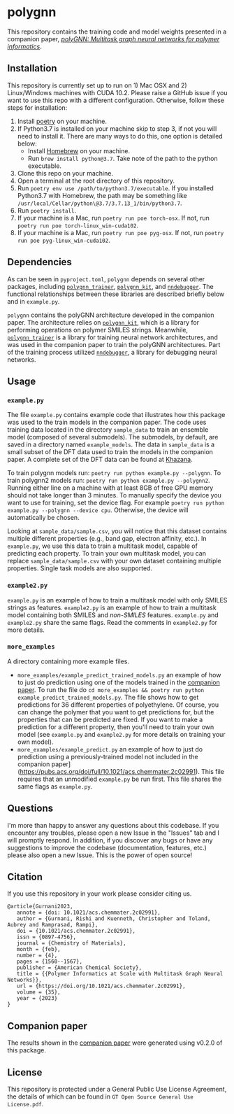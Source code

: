 # polygnn

This repository contains the training code and model weights presented in a companion paper, [*polyGNN: Multitask graph neural networks for polymer informatics*](https://pubs.acs.org/doi/full/10.1021/acs.chemmater.2c02991).

## Installation
This repository is currently set up to run on 1) Mac OSX and 2) Linux/Windows machines with CUDA 10.2. Please raise a GitHub issue if you want to use this repo with a different configuration. Otherwise, follow these steps for installation:

1. Install [poetry](https://python-poetry.org/) on your machine.
2. If Python3.7 is installed on your machine skip to step 3, if not you will need to install it. There are many ways to do this, one option is detailed below:
    * Install [Homebrew](https://brew.sh/) on your machine.
    * Run `brew install python@3.7`. Take note of the path to the python executable.
3. Clone this repo on your machine.
4. Open a terminal at the root directory of this repository.
5. Run `poetry env use /path/to/python3.7/executable`. If you installed Python3.7 with Homebrew, the path may be something like
  `/usr/local/Cellar/python\@3.7/3.7.13_1/bin/python3.7`.
7. Run `poetry install`.
8. If your machine is a Mac, run `poetry run poe torch-osx`. If not, run `poetry run poe torch-linux_win-cuda102`.
9. If your machine is a Mac, run `poetry run poe pyg-osx`. If not, run `poetry run poe pyg-linux_win-cuda102`.

## Dependencies
As can be seen in `pyproject.toml`, `polygnn` depends on several other packages, including [`polygnn_trainer`](https://github.com/rishigurnani/polygnn_trainer), 
[`polygnn_kit`](https://github.com/rishigurnani/polygnn_kit), and [`nndebugger`](https://github.com/rishigurnani/nndebugger). The functional relationships between these libraries are described briefly below and in `example.py`.

`polygnn` contains the polyGNN architecture developed in the companion paper. The architecture relies on [`polygnn_kit`](https://github.com/rishigurnani/polygnn_kit), which is a library for performing operations on polymer SMILES strings. Meanwhile, [`polygnn_trainer`](https://github.com/rishigurnani/polygnn_trainer) is a library for training neural network architectures, and was used in the companion paper to train the polyGNN architectures. Part of the training process utilized [`nndebugger`](https://github.com/rishigurnani/nndebugger), a library for debugging neural networks.

## Usage
### `example.py`
The file `example.py` contains example code that illustrates how this package was used to the train models in the companion paper. The code uses training data located in the directory `sample_data` to train an ensemble model (composed of several submodels). The submodels, by default, are saved in a directory named `example_models`. The data in `sample_data` is a small subset of the DFT data used to train the models in the companion paper. A complete set of the DFT data can be found at [Khazana](https://khazana.gatech.edu/).

To train polygnn models run: `poetry run python example.py --polygnn`. To train polygnn2 models run: `poetry run python example.py --polygnn2`. Running either line on a machine with at least 8GB of free GPU memory should not take longer than 3 minutes. To manually specify the device you want to use for training, set the device flag. For example `poetry run python example.py --polygnn --device cpu`. Otherwise, the device will automatically be chosen.

Looking at `sample_data/sample.csv`, you will notice that this dataset contains multiple different properties (e.g., band gap, electron affinity, etc.). In `example.py`, we use this data to train a multitask model, capable of predicting each property. To train your own multitask model, you can replace `sample_data/sample.csv` with your own dataset containing multiple properties. Single task models are also supported.

### `example2.py`
`example.py` is an example of how to train a multitask model with only SMILES strings as features. `example2.py` is an example of how to train a multitask model containing both SMILES and *non-SMILES* features. `example.py` and `example2.py` share the same flags. Read the comments in `example2.py` for more details.

### `more_examples`
A directory containing more example files.
- `more_examples/example_predict_trained_models.py` an example of how to just do prediction using one of the models trained in the [companion paper](https://pubs.acs.org/doi/full/10.1021/acs.chemmater.2c02991). To run the file do `cd more_examples && poetry run python example_predict_trained_models.py`. The file shows how to get predictions for 36 different properties of polyethylene. Of course, you can change the polymer that you want to get predictions for, but the properties that can be predicted are fixed. If you want to make a prediction for a different property, then you'll need to train your own model (see `example.py` and `example2.py` for more details on training your own model).
- `more_examples/example_predict.py` an example of how to just do prediction using a previously-trained model not included in the companion paper](https://pubs.acs.org/doi/full/10.1021/acs.chemmater.2c02991). This file requires that an unmodified `example.py` be run first. This file shares the same flags as `example.py`.

## Questions
I'm more than happy to answer any questions about this codebase. If you encounter any troubles, please open a new Issue in the "Issues" tab and I will promptly respond. In addition, if you discover any bugs or have any suggestions to improve the codebase (documentation, features, etc.) please also open a new Issue. This is the power of open source!

## Citation
If you use this repository in your work please consider citing us.
```
@article{Gurnani2023,
   annote = {doi: 10.1021/acs.chemmater.2c02991},
   author = {Gurnani, Rishi and Kuenneth, Christopher and Toland, Aubrey and Ramprasad, Rampi},
   doi = {10.1021/acs.chemmater.2c02991},
   issn = {0897-4756},
   journal = {Chemistry of Materials},
   month = {feb},
   number = {4},
   pages = {1560--1567},
   publisher = {American Chemical Society},
   title = {{Polymer Informatics at Scale with Multitask Graph Neural Networks}},
   url = {https://doi.org/10.1021/acs.chemmater.2c02991},
   volume = {35},
   year = {2023}
}
```

## Companion paper
The results shown in the [companion paper](https://pubs.acs.org/doi/full/10.1021/acs.chemmater.2c02991) were generated using v0.2.0 of this package.

## License
This repository is protected under a General Public Use License Agreement, the details of which can be found in `GT Open Source General Use License.pdf`.
